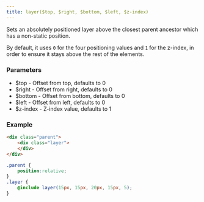 ```yaml
---
title: layer($top, $right, $bottom, $left, $z-index)
---
```


Sets an absolutely positioned layer above the closest parent ancestor which has a non-static position.

By default, it uses `0` for the four positioning values and `1` for the z-index, in order to ensure it stays above the rest of the elements.

### Parameters

- $top - Offset from top, defaults to 0
- $right - Offset from right, defaults to 0
- $bottom - Offset from bottom, defaults to 0
- $left - Offset from left, defaults to 0
- $z-index - Z-index value, defaults to 1

### Example

```html
<div class="parent">
    <div class="layer">
    </div>
</div>
```

```scss
.parent {
    position:relative;
}
.layer {
    @include layer(15px, 15px, 20px, 15px, 5);
}
```
